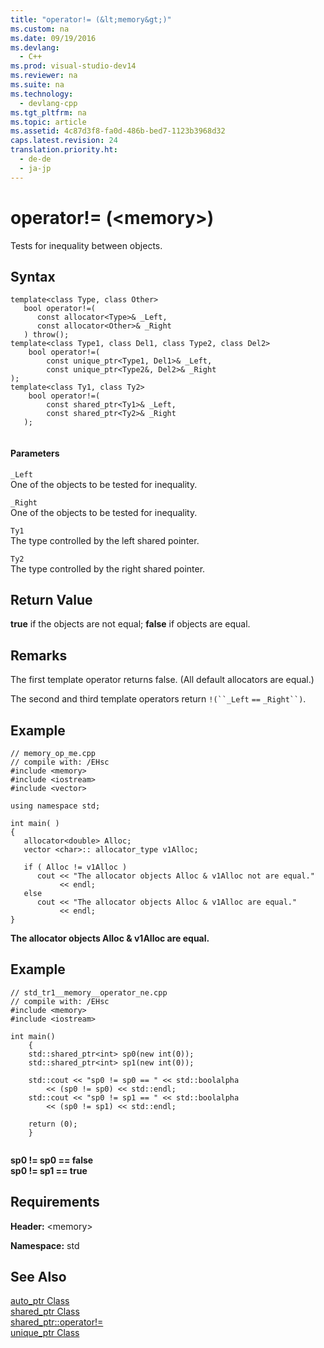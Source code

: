 ```yaml
---
title: "operator!= (&lt;memory&gt;)"
ms.custom: na
ms.date: 09/19/2016
ms.devlang: 
  - C++
ms.prod: visual-studio-dev14
ms.reviewer: na
ms.suite: na
ms.technology: 
  - devlang-cpp
ms.tgt_pltfrm: na
ms.topic: article
ms.assetid: 4c87d3f8-fa0d-486b-bed7-1123b3968d32
caps.latest.revision: 24
translation.priority.ht: 
  - de-de
  - ja-jp
---
```

# operator!= (&lt;memory&gt;)
Tests for inequality between objects.  
  
## Syntax  
  
```  
template<class Type, class Other>  
   bool operator!=(  
      const allocator<Type>& _Left,  
      const allocator<Other>& _Right  
   ) throw();  
template<class Type1, class Del1, class Type2, class Del2>  
    bool operator!=(  
        const unique_ptr<Type1, Del1>& _Left,  
        const unique_ptr<Type2&, Del2>& _Right  
);  
template<class Ty1, class Ty2>  
    bool operator!=(  
        const shared_ptr<Ty1>& _Left,  
        const shared_ptr<Ty2>& _Right  
   );  
  
```  
  
#### Parameters  
 `_Left`  
 One of the objects to be tested for inequality.  
  
 `_Right`  
 One of the objects to be tested for inequality.  
  
 `Ty1`  
 The type controlled by the left shared pointer.  
  
 `Ty2`  
 The type controlled by the right shared pointer.  
  
## Return Value  
 **true** if the objects are not equal; **false** if objects are equal.  
  
## Remarks  
 The first template operator returns false. (All default allocators are equal.)  
  
 The second and third template operators return `!(``_Left` `==` `_Right``)`.  
  
## Example  
  
```  
// memory_op_me.cpp  
// compile with: /EHsc  
#include <memory>  
#include <iostream>  
#include <vector>  
  
using namespace std;  
  
int main( )   
{  
   allocator<double> Alloc;  
   vector <char>:: allocator_type v1Alloc;  
  
   if ( Alloc != v1Alloc )  
      cout << "The allocator objects Alloc & v1Alloc not are equal."  
           << endl;  
   else  
      cout << "The allocator objects Alloc & v1Alloc are equal."  
           << endl;  
}  
```  
  
 **The allocator objects Alloc & v1Alloc are equal.**   
## Example  
  
```  
// std_tr1__memory__operator_ne.cpp   
// compile with: /EHsc   
#include <memory>   
#include <iostream>   
  
int main()   
    {   
    std::shared_ptr<int> sp0(new int(0));   
    std::shared_ptr<int> sp1(new int(0));   
  
    std::cout << "sp0 != sp0 == " << std::boolalpha   
        << (sp0 != sp0) << std::endl;   
    std::cout << "sp0 != sp1 == " << std::boolalpha   
        << (sp0 != sp1) << std::endl;   
  
    return (0);   
    }  
  
```  
  
 **sp0 != sp0 == false**  
**sp0 != sp1 == true**   
## Requirements  
 **Header:** <memory\>  
  
 **Namespace:** std  
  
## See Also  
 [auto_ptr Class](../vs140/auto_ptr-Class.md)   
 [shared_ptr Class](../vs140/shared_ptr-Class.md)   
 [shared_ptr::operator!=](assetId:///1798dc0c-311b-4a1a-8148-5d21e41026e0)   
 [unique_ptr Class](../vs140/unique_ptr-Class.md)